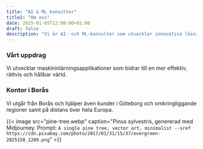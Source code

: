```yaml
---
title: "AI & ML konsulter"
title2: "Om oss"
date: 2025-01-05T12:00:00+01:00
draft: false
description: "Vi är AI- och ML-konsulter som utvecklar innovativa lösningar för en hållbar framtid."
---
```


### Vårt uppdrag

Vi utvecklar maskininlärningsapplikationer som bidrar till en mer effektiv, rättvis och hållbar värld.

### Kontor i Borås
Vi utgår från Borås och hjälper även kunder i Göteborg och omkringliggande regioner samt på distans över hela Europa.

{{< image src="pine-tree.webp" caption="Pinus sylvestris, genererad med Midjourney. Prompt: `A single pine tree, vector art, minimalist --sref https://cdn.pixabay.com/photo/2017/01/31/15/37/evergreen-2025158_1280.png`" >}}
